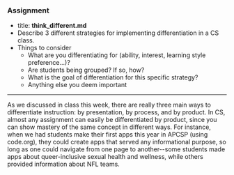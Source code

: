 ### Assignment
  * title: **think_different.md**
  * Describe 3 different strategies for implementing differentiation in a CS class.
  * Things to consider
    - What are you differentiating for (ability, interest, learning style preference...)?
    - Are students being grouped? If so, how?
    - What is the goal of differentiation for this specific strategy?
    - Anything else you deem important
---
  As we discussed in class this week, there are really three main ways to differentiate instruction: by presentation, by process, and by product. In CS, almost any assignment can easily be differentiated by product, since you can show mastery of the same concept in different ways. For instance, when we had students make their first apps this year in APCSP (using code.org), they could create apps that served any informational purpose, so long as one could navigate from one page to another--some students made apps about queer-inclusive sexual health and wellness, while others provided information about NFL teams.
